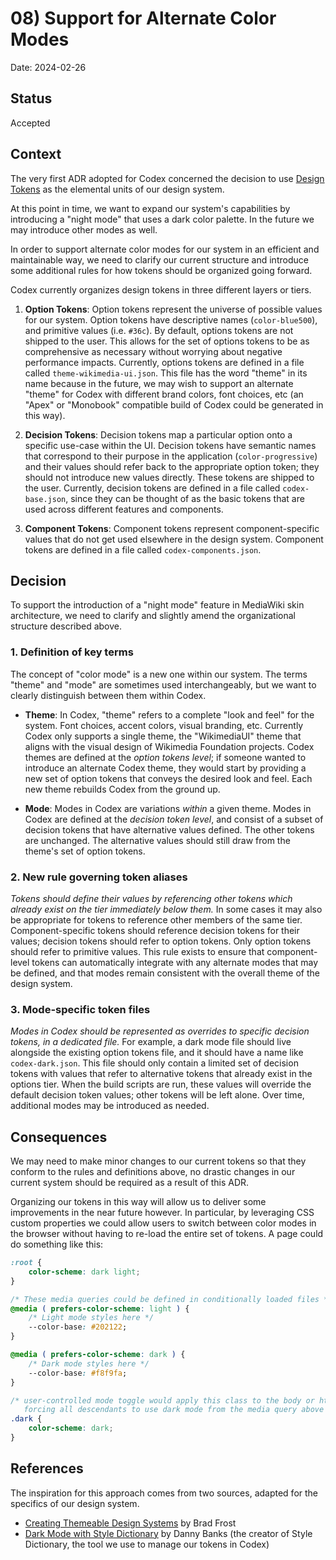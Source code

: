 # 08) Support for Alternate Color Modes

Date: 2024-02-26

## Status

Accepted

## Context

The very first ADR adopted for Codex concerned the decision to use
[Design Tokens](./01-adr-design-tokens.md) as the elemental units of our
design system.

At this point in time, we want to expand our system's capabilities by
introducing a "night mode" that uses a dark color palette. In the future we may
introduce other modes as well.

In order to support alternate color modes for our system in an efficient and
maintainable way, we need to clarify our current structure and introduce some
additional rules for how tokens should be organized going forward.

Codex currently organizes design tokens in three different layers or tiers.

1. **Option Tokens**: Option tokens represent the universe of possible values for
  our system. Option tokens have descriptive names (`color-blue500`), and
  primitive values (i.e. `#36c`). By default, options tokens are not shipped to
  the user. This allows for the set of options tokens to be as comprehensive as
  necessary without worrying about negative performance impacts. Currently,
  options tokens are defined in a file called `theme-wikimedia-ui.json`.
  This file has the word "theme" in its name because in the future, we may wish
  to support an alternate "theme" for Codex with different brand colors, font
  choices, etc (an "Apex" or "Monobook" compatible build of Codex could be generated
  in this way).

2. **Decision Tokens**: Decision tokens map a particular option onto a specific
  use-case within the UI. Decision tokens have semantic names that correspond to
  their purpose in the application (`color-progressive`) and their values should
  refer back to the appropriate option token; they should not introduce new values
  directly. These tokens are shipped to the user. Currently, decision tokens
  are defined in a file called `codex-base.json`, since they can be thought of
  as the basic tokens that are used across different features and components.

3. **Component Tokens**: Component tokens represent component-specific values that
  do not get used elsewhere in the design system. Component tokens are defined
  in a file called `codex-components.json`.

## Decision

To support the introduction of a "night mode" feature in MediaWiki skin
architecture, we need to clarify and slightly amend the organizational structure
described above.

### 1. Definition of key terms

The concept of "color mode" is a new one within our system. The terms "theme"
and "mode" are sometimes used interchangeably, but we want to clearly distinguish
between them within Codex.

- **Theme**: In Codex, "theme" refers to a complete "look and feel" for the system.
  Font choices, accent colors, visual branding, etc. Currently Codex only supports
  a single theme, the "WikimediaUI" theme that aligns with the visual design of
  Wikimedia Foundation projects. Codex themes are defined at the *option tokens
  level*; if someone wanted to introduce an alternate Codex theme, they would start
  by providing a new set of option tokens that conveys the desired look and feel.
  Each new theme rebuilds Codex from the ground up.

- **Mode**: Modes in Codex are variations *within* a given theme. Modes in Codex
  are defined at the *decision token level*, and consist of a subset of decision
  tokens that have alternative values defined. The other tokens are unchanged.
  The alternative values should still draw from the theme's set of option tokens.

### 2. New rule governing token aliases

*Tokens should define their values by referencing other tokens which already exist
on the tier immediately below them.* In some cases it may also be appropriate for
tokens to reference other members of the same tier. Component-specific tokens
should reference decision tokens for their values; decision tokens should refer
to option tokens. Only option tokens should refer to primitive values. This rule
exists to ensure that component-level tokens can automatically integrate with
any alternate modes that may be defined, and that modes remain consistent with
the overall theme of the design system.

### 3. Mode-specific token files

*Modes in Codex should be represented as overrides to specific decision tokens, in
a dedicated file.* For example, a dark mode file should live alongside the existing
option tokens file, and it should have a name like `codex-dark.json`. This file
should only contain a limited set of decision tokens with values that refer to
alternative tokens that already exist in the options tier. When the build scripts
are run, these values will override the default decision token values; other tokens
will be left alone. Over time, additional modes may be introduced as needed.

## Consequences

We may need to make minor changes to our current tokens so that they conform to
the rules and definitions above, no drastic changes in our current system should
be required as a result of this ADR.

Organizing our tokens in this way will allow us to deliver some improvements in
the near future however. In particular, by leveraging CSS custom properties we
could allow users to switch between color modes in the browser without having to
re-load the entire set of tokens. A page could do something like this:

```css
:root {
    color-scheme: dark light;
}

/* These media queries could be defined in conditionally loaded files */
@media ( prefers-color-scheme: light ) {
    /* Light mode styles here */
    --color-base: #202122;
}

@media ( prefers-color-scheme: dark ) {
    /* Dark mode styles here */
    --color-base: #f8f9fa;
}

/* user-controlled mode toggle would apply this class to the body or html element,
   forcing all descendants to use dark mode from the media query above */
.dark {
    color-scheme: dark;
}
```

## References

The inspiration for this approach comes from two sources, adapted for the
specifics of our design system.

- [Creating Themeable Design Systems](https://bradfrost.com/blog/post/creating-themeable-design-systems/)
  by Brad Frost
- [Dark Mode with Style Dictionary](https://dbanks.design/blog/dark-mode-with-style-dictionary/)
  by Danny Banks (the creator of Style Dictionary, the tool we use to manage our tokens in Codex)
